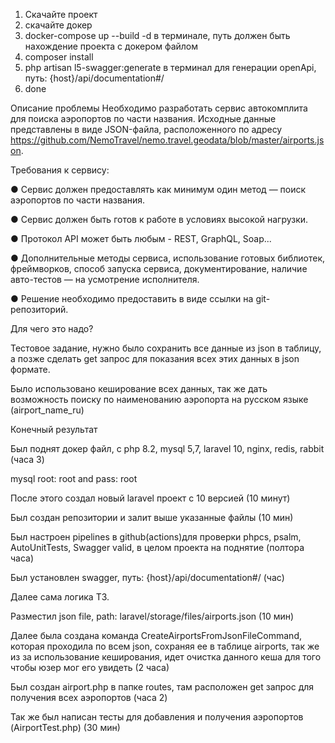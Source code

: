 1) Скачайте проект
2) скачайте докер
3) docker-compose up --build -d в терминале, путь должен быть нахождение проекта с докером файлом
4) composer install
5) php artisan l5-swagger:generate в терминал для генерации openApi, путь: {host}/api/documentation#/
6) done

Описание проблемы
Необходимо разработать сервис автокомплита для поиска аэропортов по части названия. Исходные данные представлены в виде JSON-файла, расположенного по адресу https://github.com/NemoTravel/nemo.travel.geodata/blob/master/airports.json.

Требования к сервису:

<p>●	Сервис должен предоставлять как минимум один метод — поиск аэропортов по части названия.</p>
<p>●	Сервис должен быть готов к работе в условиях высокой нагрузки.</p>
<p>●	Протокол API может быть любым - REST, GraphQL, Soap...</p>
<p>●	Дополнительные методы сервиса, использование готовых библиотек, фреймворков, способ запуска сервиса, документирование, наличие авто-тестов — на усмотрение исполнителя.</p>
<p>●	Решение необходимо предоставить в виде ссылки на git-репозиторий.</p>


Для чего это надо?
<p>Тестовое задание, нужно было сохранить все данные из json в таблицу, а позже сделать get запрос для показания всех этих данных в json формате.</p>
<p>Было использовано кеширование всех данных, так же дать возможность поиску по наименованию аэропорта на русском языке (airport_name_ru)</p>


<p>Конечный результат</p>
<p>Был поднят докер файл, с php 8.2, mysql 5,7, laravel 10, nginx, redis, rabbit (часа 3)</p>
<p>mysql root: root and pass: root</p>
<p>После этого создал новый laravel проект с 10 версией (10 минут)</p>
<p>Был создан репозитории и залит выше указанные файлы (10 мин)</p>
<p>Был настроен pipelines в github(actions)для проверки phpcs, psalm, AutoUnitTests, Swagger valid, в целом проекта на поднятие (полтора часа)</p>
<p>Был установлен swagger, путь: {host}/api/documentation#/ (час)</p>

<p>Далее сама логика ТЗ.</p>
<p>Разместил json file, path: laravel/storage/files/airports.json (10 мин)</p>
<p>Далее была создана команда CreateAirportsFromJsonFileCommand, которая проходила по всем json, сохраняя ее в таблице airports, так же из за использование кеширования, идет очистка данного кеша для того чтобы юзер мог его увидеть (2 часа)</p>
<p>Был создан airport.php в папке routes, там расположен get запрос для получения всех аэропортов (часа 2)</p>

<p>Так же был написан тесты для добавления и получения аэропортов (AirportTest.php) (30 мин)</p>
